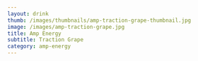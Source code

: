 ```yaml
---
layout: drink
thumb: /images/thumbnails/amp-traction-grape-thumbnail.jpg
image: /images/amp-traction-grape.jpg
title: Amp Energy
subtitle: Traction Grape
category: amp-energy
---
```


